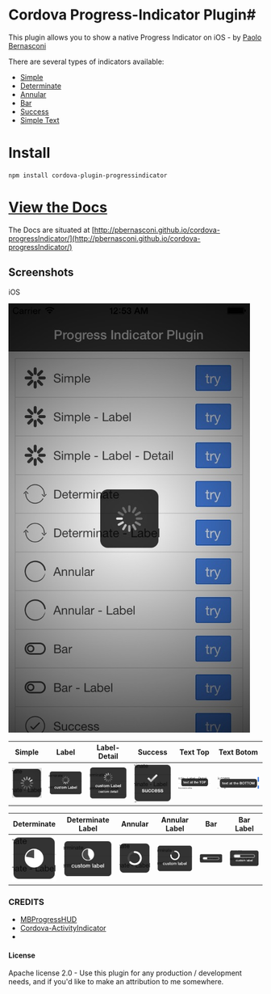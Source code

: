 # Cordova Progress-Indicator Plugin#
This plugin allows you to show a native Progress Indicator on iOS - by [Paolo Bernasconi](https://github.com/pbernasconi)

There are several types of indicators available:

* [Simple](http://pbernasconi.github.io/cordova-progressIndicator/#simple)
* [Determinate](http://pbernasconi.github.io/cordova-progressIndicator/#determinate)
* [Annular](http://pbernasconi.github.io/cordova-progressIndicator/#annular)
* [Bar](http://pbernasconi.github.io/cordova-progressIndicator/#bar)
* [Success](http://pbernasconi.github.io/cordova-progressIndicator/#others)
* [Simple Text](http://pbernasconi.github.io/cordova-progressIndicator/#others)

# Install

```
npm install cordova-plugin-progressindicator
```

# [View the Docs](http://pbernasconi.github.io/cordova-progressIndicator/)

The Docs are situated at [http://pbernasconi.github.io/cordova-progressIndicator/](http://pbernasconi.github.io/cordova-progressIndicator/)


## Screenshots

iOS

![ScreenShot](demo/screenshots/simple-large-img.jpg )

|Simple|Label|Label-Detail|Success|Text Top|Text Botom|
|------|-----|------------|-------|--------|----------|
|![](demo/screenshots/simple.jpg)|![](demo/screenshots/simple-label.jpg)|![](demo/screenshots/simple-label-detail.jpg)|![](demo/screenshots/success.jpg)|![](demo/screenshots/text-top.jpg)|![](demo/screenshots/text-bottom.jpg)


|Determinate|Determinate Label|Annular|Annular Label|Bar|Bar Label|
|-----------|-----------------|-------|-------------|---|---------
|![](demo/screenshots/determinate-simple.jpg)|![](demo/screenshots/determinate-label.jpg)|![](demo/screenshots/annular-simple.jpg)|![](demo/screenshots/annular-label.jpg)|![](demo/screenshots/bar-simple.jpg)|![](demo/screenshots/bar-label.jpg)



### CREDITS

 - [MBProgressHUD](https://github.com/jdg/MBProgressHUD)
 - [Cordova-ActivityIndicator](https://github.com/Initsogar/cordova-activityindicator)
 - 
 
#### License

Apache license 2.0 - Use this plugin for any production / development needs, and if you'd like to make an attribution to me somewhere.
